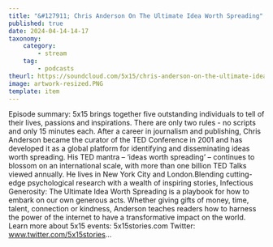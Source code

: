 ```yaml
---
title: "&#127911; Chris Anderson On The Ultimate Idea Worth Spreading"
published: true
date: 2024-04-14-14-17
taxonomy:
    category:
        - stream
    tag:
        - podcasts
theurl: https://soundcloud.com/5x15/chris-anderson-on-the-ultimate-idea-worth-spreading
image: artwork-resized.PNG
template: item
---
```


Episode summary: 5x15 brings together five outstanding individuals to tell of their lives, passions and inspirations. There are only two rules - no scripts and only 15 minutes each. After a career in journalism and publishing, Chris Anderson became the curator of the TED Conference in 2001 and has developed it as a global platform for identifying and disseminating ideas worth spreading. His TED mantra &ndash; &lsquo;ideas worth spreading&rsquo; &ndash; continues to blossom on an international scale, with more than one billion TED Talks viewed annually. He lives in New York City and London.Blending cutting-edge psychological research with a wealth of inspiring stories, Infectious Generosity: The Ultimate Idea Worth Spreading is a playbook for how to embark on our own generous acts. Whether giving gifts of money, time, talent, connection or kindness, Anderson teaches readers how to harness the power of the internet to have a transformative impact on the world. Learn more about 5x15 events: 5x15stories.com Twitter: www.twitter.com/5x15stories&hellip;
